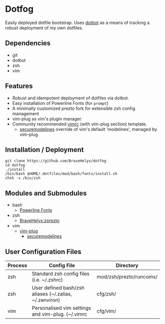 # Dotfog
Easily deployed dotfile bootstrap. 
Uses [dotbot](https://github.com/anishathalye/dotbot) as a means of tracking a robust deployment of my own dotfiles.

## Dependencies
* git
* dotbot
* zsh
* vim

## Features
* Robust and idempotent deployment of dotfiles via dotbot.
* Easy installation of Powerline Fonts (for `prompt`)
* A minimally customized prezto fork for extensible zsh config management
* vim-plug as vim's plugin manager.
* Community recommended [vimrc](http://vim.wikia.com/wiki/Example_vimrc) (with vim-plug section) template.
    * [securemodelines](https://github.com/ciaranm/securemodelines) override of vim's default 'modelines', managed by vim-plug.

## Installation / Deployment
```
git clone https://github.com/BraveHelyx/dotfog
cd dotfog
./install
/bin/bash $HOME/.dotfiles/mod/bash/fonts/install.sh
chsh -s /bin/zsh
```

## Modules and Submodules
* bash
    * [Powerline Fonts](https://github.com/powerline/fonts)
* zsh
    * [BraveHelyx:zprezto](https://github.com/BraveHelyx/prezto)
* vim
    * [vim-plug](https://github.com/junegunn/vim-plug)
        * [securemodelines](https://github.com/ciaranm/securemodelines)

## User Configuration Files
| Process | Config File | Directory |
| --- | --- | --- |
| zsh | Standard zsh config files (i.e. ~/.zshrc)  | mod/zsh/prezto/runcoms/ |
| zsh | User defined bash/zsh aliases (~/.zalias, ~/.zenviron) | cfg/zsh/ |
| vim | Personalised vim settings and vim-plug. (~/.vimrc | cfg/vim/ |

